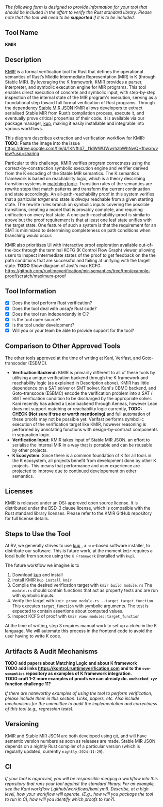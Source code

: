 _The following form is designed to provide information for your tool that should be included in the effort to verify the Rust standard library. Please note that the tool will need to be **supported** if it is to be included._

## Tool Name
**KMIR**

## Description
[KMIR](https://github.com/runtimeverification/mir-semantics) is a formal verification tool for Rust that defines the operational semantics of Rust’s Middle Intermediate Representation (MIR) in K (through Stable MIR). By leveraging the [K framework](https://kframework.org/), KMIR provides a parser, interpreter, and symbolic execution engine for MIR programs. This tool enables direct execution of concrete and symbolic input, with step-by-step inspection of the internal state of the MIR program's execution, serving as a foundational step toward full formal verification of Rust programs. Through the dependency [Stable MIR JSON](https://github.com/runtimeverification/stable-mir-json/) KMIR allows developers to extract serialised Stable MIR from Rust’s compilation process, execute it, and eventually prove critical properties of their code. It is available via our package manager, [kup](https://github.com/runtimeverification/kup), making it easily installable and integrable into various workflows.

This diagram describes extraction and verification workflow for KMIR:
**TODO**: Paste the image into the issue https://drive.google.com/file/d/1KNftl47__f1dWWUWwrhzbWhNwQHfhwxh/view?usp=sharing

Particular to this challenge, KMIR verifies program correctness using the correct-by-construction symbolic execution engine and verifier derived from the K encoding of the Stable MIR semantics. The K semantics framework is based on reachability logic, which is a theory describing transition systems in [matching logic](http://www.matching-logic.org/). Transition rules of the semantics are rewrite steps that match patterns and transform the current continuation and state accordingly. An all-path-reachability proof in this system verifies that a particular _target_ end state is _always_ reachable from a given starting state. The rewrite rules branch on symbolic inputs covering the possible transitions, creating a model that is provably complete, and requiring unification on every leaf state. A one-path-reachability-proof is similarto above but the proof requirement is that at least one leaf state unifies with the target state. One feature of such a system is that the requirement for an SMT is minimized to determining completeness on path conditions when branching would occur.

KMIR also prioritises UI with interactive proof exploration available out-of-the-box through the terminal KCFG (K Control Flow Graph) viewer, allowing users to inspect intermediate states of the proof to get feedback on the the path conditions that are successful and failing at unifying with the target state.
**TODO** Show diagram of Jost's max KCFG https://github.com/runtimeverification/mir-semantics/tree/tmp/example-proof/scratch/maximum-proof

## Tool Information

* [x] Does the tool perform Rust verification? 
* [x] Does the tool deal with *unsafe* Rust code? 
* [x] Does the tool run independently in CI? 
* [x] Is the tool open source?
* [x] Is the tool under development? 
* [x] Will you or your team be able to provide support for the tool?

## Comparison to Other Approved Tools
The other tools approved at the time of writing at Kani, Verifast, and Goto-transcoder (ESBMC).

- **Verification Backend:** KMIR is primarily different to all of these tools by utilising a unique verification backend through the K framework and reachability logic (as explained in Description above). KMIR has little dependence on a SAT solver or SMT solver. Kani's CBMC backend, and Goto-transcode (ESBMC) encode the verification problem into a SAT / SMT verification condition to be discharged by the appropriate solver. Kani recently has added a Lean backend through Aeneas, however Lean does not support matching or reachability logic currently, **TODO: CHECK (Not sure if true or worth mentioning)** and full automation of these proofs may not be possible yet. Verifast performs symbollic execution of the verification target like KMIR, however reasoning is performed by annotating functions with design-by-contract components in separation logic.
- **Verification Input:** KMIR takes input of Stable MIR JSON, an effort to serialise the internal MIR in a way that is portable and can be reusable by other projects.
- **K Ecosystem:** Since there is a common foundation of K for all tools in the K ecosystem, all projects benefit from development done by other K projects. This means that performance and user experience are projected to improve due to continued developement on other semantics. 

## Licenses
KMIR is released under an OSI-approved open source license. It is distributed under the BSD-3 clause license, which is compatible with the Rust standard library licenses. Please refer to the KMIR GitHub repository for full license details.

## Steps to Use the Tool

At RV, we generally strives to use [kup](https://github.com/runtimeverification/kup) , a `nix`-based software installer, to distribute our software.
This is future work, at the moment `kmir` requires a local build from source using the `K Framework` (installed with `kup`).

The future workflow we imagine is to
1. Download [kup](https://github.com/runtimeverification/kup) and install
2. Install KMIR `kup install kmir`
3. Compile the desired verification target with `kmir build module.rs`
   The `module.rs` should contain functions that act as property tests and are run with symbolic inputs.
4. Verify the target with `kmir prove module.rs --target target_function`
   This executes `target_function` with symbolic arguments. The test is expected to contain assertions about computed values.
5. Inspect KCFG of proof with `kmir view module::target_function`

At the time of writing, step 3 requires manual work to set up a _claim_ in the K language.
We will automate this process in the frontend code to avoid the user having to write K code.

## Artifacts & Audit Mechanisms

**TODO add papers about Matching Logic and about K framework**  
**TODO add links https://kontrol.runtimeverification.com and to the `evm-semantics` repository as examples of K framework integration.**  
**TODO craft 1-2 more examples of proofs we can already do. `unchecked_xyz` function challenge 11?**  

_If there are noteworthy examples of using the tool to perform verification, please include them in this section. Links, papers, etc._
_Also include mechanisms for the committee to audit the implementation and correctness of this tool (e.g., regression tests)._

## Versioning
KMIR and Stable MIR JSON are both developed using git, and will have semantic version numbers as soon as releases are made.
Stable MIR JSON depends on a nightly Rust compiler of a particular version (which is regularly updated, currently `nightly-2024-11-29`).

## CI
_If your tool is approved, you will be responsible merging a workflow into this repository that runs your tool against the standard library. For an example, see the Kani workflow (.github/workflows/kani.yml). Describe, at a high level, how your workflow will operate. (E.g., how will you package the tool to run in CI, how will you identify which proofs to run?)._
